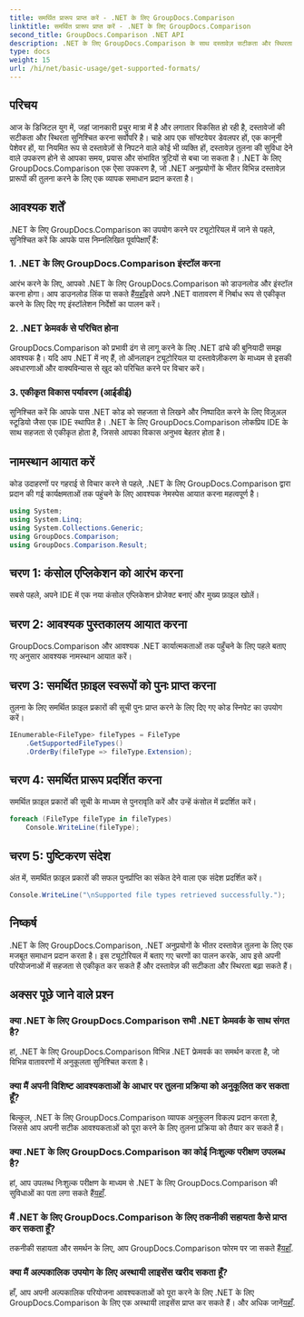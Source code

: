 ```yaml
---
title: समर्थित प्रारूप प्राप्त करें - .NET के लिए GroupDocs.Comparison
linktitle: समर्थित प्रारूप प्राप्त करें - .NET के लिए GroupDocs.Comparison
second_title: GroupDocs.Comparison .NET API
description: .NET के लिए GroupDocs.Comparison के साथ दस्तावेज़ सटीकता और स्थिरता बढ़ाएँ। इस शक्तिशाली टूल को अपने .NET अनुप्रयोगों में निर्बाध रूप से एकीकृत करें।
type: docs
weight: 15
url: /hi/net/basic-usage/get-supported-formats/
---
```

## परिचय
आज के डिजिटल युग में, जहां जानकारी प्रचुर मात्रा में है और लगातार विकसित हो रही है, दस्तावेजों की सटीकता और स्थिरता सुनिश्चित करना सर्वोपरि है। चाहे आप एक सॉफ्टवेयर डेवलपर हों, एक कानूनी पेशेवर हों, या नियमित रूप से दस्तावेज़ों से निपटने वाले कोई भी व्यक्ति हों, दस्तावेज़ तुलना की सुविधा देने वाले उपकरण होने से आपका समय, प्रयास और संभावित त्रुटियों से बचा जा सकता है। .NET के लिए GroupDocs.Comparison एक ऐसा उपकरण है, जो .NET अनुप्रयोगों के भीतर विभिन्न दस्तावेज़ प्रारूपों की तुलना करने के लिए एक व्यापक समाधान प्रदान करता है।
## आवश्यक शर्तें
.NET के लिए GroupDocs.Comparison का उपयोग करने पर ट्यूटोरियल में जाने से पहले, सुनिश्चित करें कि आपके पास निम्नलिखित पूर्वापेक्षाएँ हैं:
### 1. .NET के लिए GroupDocs.Comparison इंस्टॉल करना
 आरंभ करने के लिए, आपको .NET के लिए GroupDocs.Comparison को डाउनलोड और इंस्टॉल करना होगा। आप डाउनलोड लिंक पा सकते हैं[यहाँ](https://releases.groupdocs.com/comparison/net/)इसे अपने .NET वातावरण में निर्बाध रूप से एकीकृत करने के लिए दिए गए इंस्टॉलेशन निर्देशों का पालन करें।
### 2. .NET फ्रेमवर्क से परिचित होना
GroupDocs.Comparison को प्रभावी ढंग से लागू करने के लिए .NET ढांचे की बुनियादी समझ आवश्यक है। यदि आप .NET में नए हैं, तो ऑनलाइन ट्यूटोरियल या दस्तावेज़ीकरण के माध्यम से इसकी अवधारणाओं और वाक्यविन्यास से खुद को परिचित करने पर विचार करें।
### 3. एकीकृत विकास पर्यावरण (आईडीई)
सुनिश्चित करें कि आपके पास .NET कोड को सहजता से लिखने और निष्पादित करने के लिए विज़ुअल स्टूडियो जैसा एक IDE स्थापित है। .NET के लिए GroupDocs.Comparison लोकप्रिय IDE के साथ सहजता से एकीकृत होता है, जिससे आपका विकास अनुभव बेहतर होता है।

## नामस्थान आयात करें
कोड उदाहरणों पर गहराई से विचार करने से पहले, .NET के लिए GroupDocs.Comparison द्वारा प्रदान की गई कार्यक्षमताओं तक पहुंचने के लिए आवश्यक नेमस्पेस आयात करना महत्वपूर्ण है।
```csharp
using System;
using System.Linq;
using System.Collections.Generic;
using GroupDocs.Comparison;
using GroupDocs.Comparison.Result;
```

## चरण 1: कंसोल एप्लिकेशन को आरंभ करना
सबसे पहले, अपने IDE में एक नया कंसोल एप्लिकेशन प्रोजेक्ट बनाएं और मुख्य फ़ाइल खोलें।
## चरण 2: आवश्यक पुस्तकालय आयात करना
GroupDocs.Comparison और आवश्यक .NET कार्यात्मकताओं तक पहुँचने के लिए पहले बताए गए अनुसार आवश्यक नामस्थान आयात करें।
## चरण 3: समर्थित फ़ाइल स्वरूपों को पुनः प्राप्त करना
तुलना के लिए समर्थित फ़ाइल प्रकारों की सूची पुनः प्राप्त करने के लिए दिए गए कोड स्निपेट का उपयोग करें।
```csharp
IEnumerable<FileType> fileTypes = FileType
    .GetSupportedFileTypes()
    .OrderBy(fileType => fileType.Extension);
```
## चरण 4: समर्थित प्रारूप प्रदर्शित करना
समर्थित फ़ाइल प्रकारों की सूची के माध्यम से पुनरावृति करें और उन्हें कंसोल में प्रदर्शित करें।
```csharp
foreach (FileType fileType in fileTypes)
    Console.WriteLine(fileType);
```
## चरण 5: पुष्टिकरण संदेश
अंत में, समर्थित फ़ाइल प्रकारों की सफल पुनर्प्राप्ति का संकेत देने वाला एक संदेश प्रदर्शित करें।
```csharp
Console.WriteLine("\nSupported file types retrieved successfully.");
```

## निष्कर्ष
.NET के लिए GroupDocs.Comparison, .NET अनुप्रयोगों के भीतर दस्तावेज़ तुलना के लिए एक मजबूत समाधान प्रदान करता है। इस ट्यूटोरियल में बताए गए चरणों का पालन करके, आप इसे अपनी परियोजनाओं में सहजता से एकीकृत कर सकते हैं और दस्तावेज़ की सटीकता और स्थिरता बढ़ा सकते हैं।
## अक्सर पूछे जाने वाले प्रश्न
### क्या .NET के लिए GroupDocs.Comparison सभी .NET फ्रेमवर्क के साथ संगत है?
हां, .NET के लिए GroupDocs.Comparison विभिन्न .NET फ्रेमवर्क का समर्थन करता है, जो विभिन्न वातावरणों में अनुकूलता सुनिश्चित करता है।
### क्या मैं अपनी विशिष्ट आवश्यकताओं के आधार पर तुलना प्रक्रिया को अनुकूलित कर सकता हूँ?
बिल्कुल, .NET के लिए GroupDocs.Comparison व्यापक अनुकूलन विकल्प प्रदान करता है, जिससे आप अपनी सटीक आवश्यकताओं को पूरा करने के लिए तुलना प्रक्रिया को तैयार कर सकते हैं।
### क्या .NET के लिए GroupDocs.Comparison का कोई निःशुल्क परीक्षण उपलब्ध है?
 हां, आप उपलब्ध निःशुल्क परीक्षण के माध्यम से .NET के लिए GroupDocs.Comparison की सुविधाओं का पता लगा सकते हैं[यहाँ](https://releases.groupdocs.com/).
### मैं .NET के लिए GroupDocs.Comparison के लिए तकनीकी सहायता कैसे प्राप्त कर सकता हूँ?
 तकनीकी सहायता और समर्थन के लिए, आप GroupDocs.Comparison फोरम पर जा सकते हैं[यहाँ](https://forum.groupdocs.com/c/comparison/12).
### क्या मैं अल्पकालिक उपयोग के लिए अस्थायी लाइसेंस खरीद सकता हूँ?
 हाँ, आप अपनी अल्पकालिक परियोजना आवश्यकताओं को पूरा करने के लिए .NET के लिए GroupDocs.Comparison के लिए एक अस्थायी लाइसेंस प्राप्त कर सकते हैं। और अधिक जानें[यहाँ](https://purchase.groupdocs.com/temporary-license/).